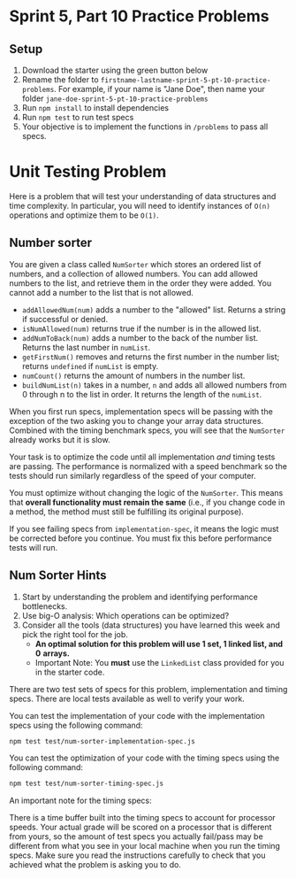 # Sprint 5, Part 10 Practice Problems

## Setup

1. Download the starter using the green button below
2. Rename the folder to `firstname-lastname-sprint-5-pt-10-practice-problems`. For
  example, if your name is "Jane Doe", then name your folder
  `jane-doe-sprint-5-pt-10-practice-problems`
3. Run `npm install` to install dependencies
4. Run `npm test` to run test specs
5. Your objective is to implement the functions in `/problems` to pass all
  specs.

# Unit Testing Problem

Here is a problem that will test your understanding of data structures and
time complexity. In particular, you will need to identify instances of `O(n)`
operations and optimize them to be `O(1)`.

## Number sorter

You are given a class called `NumSorter` which stores an ordered list of
numbers, and a collection of allowed numbers. You can add allowed numbers to
the list, and retrieve them in the order they were added. You cannot add a
number to the list that is not allowed.

-   `addAllowedNum(num)` adds a number to the "allowed" list. Returns a string
  if successful or denied.
-   `isNumAllowed(num)` returns true if the number is in the allowed list.
-   `addNumToBack(num)` adds a number to the back of the number list. Returns
  the last number in `numList`.
-   `getFirstNum()` removes and returns the first number in the number list;
  returns `undefined` if `numList` is empty.
-   `numCount()` returns the amount of numbers in the number list.
-   `buildNumList(n)` takes in a number, `n` and adds all allowed numbers from
  0 through n to the list in order. It returns the length of the `numList`.

When you first run specs, implementation specs will be passing with the
exception of the two asking you to change your array data structures. Combined
with the timing benchmark specs, you will see that the `NumSorter` already
works but it is slow.

Your task is to optimize the code until all implementation *and* timing tests
are passing. The performance is normalized with a speed benchmark so the tests
should run similarly regardless of the speed of your computer.

You must optimize without changing the logic of the `NumSorter`. This means
that __overall functionality must remain the same__ (i.e., if you change code
in a method, the method must still be fulfilling its original purpose).

If you see failing specs from `implementation-spec`, it means the logic must be
corrected before you continue. You must fix this before performance tests will
run.

## Num Sorter Hints

1. Start by understanding the problem and identifying performance bottlenecks.
2. Use big-O analysis: Which operations can be optimized?
3. Consider all the tools (data structures) you have learned this week and pick
  the right tool for the job.
    - __An optimal solution for this problem will use 1 set, 1 linked list, and 0__
    __arrays.__
    - Important Note: You __must__ use the `LinkedList` class provided for you in
    the starter code.

There are two test sets of specs for this problem, implementation and timing
specs. There are local tests available as well to verify your work.

You can test the implementation of your code with the implementation specs
using the following command:

```bash
npm test test/num-sorter-implementation-spec.js
```

You can test the optimization of your code with the timing specs using the
following command:

```bash
npm test test/num-sorter-timing-spec.js
```

An important note for the timing specs:

There is a time buffer built into the timing specs to account for processor
speeds. Your actual grade will be scored on a processor that is different from
yours, so the amount of test specs you actually fail/pass may be different from
what you see in your local machine when you run the timing specs. Make sure you
read the instructions carefully to check that you achieved what the problem is
asking you to do.